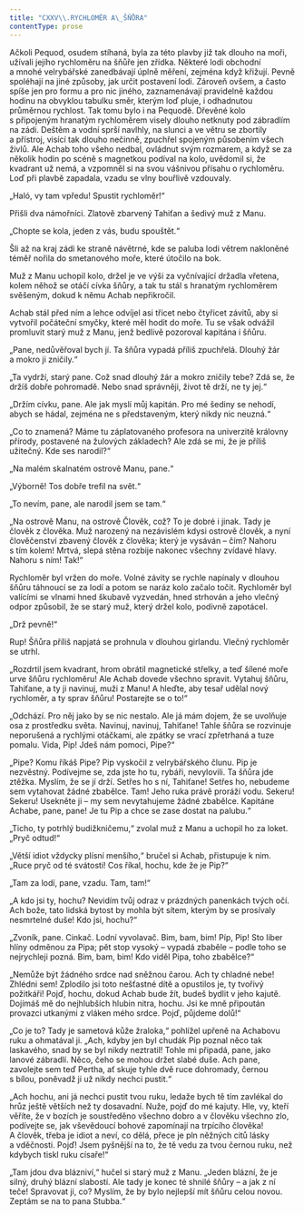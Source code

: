 ```yaml
---
title: "CXXV\\.RYCHLOMĚR A\_ŠŇŮRA"
contentType: prose
---
```


<section>

Ačkoli Pequod, osudem stíhaná, byla za této plavby již tak dlouho na moři, užívali jejího rychloměru na šňůře jen zřídka. Některé lodi obchodní a mnohé velrybářské zanedbávají úplně měření, zejména když křižují. Pevně spoléhají na jiné způsoby, jak určit postavení lodi. Zároveň ovšem, a často spíše jen pro formu a pro nic jiného, zaznamenávají pravidelně každou hodinu na obvyklou tabulku směr, kterým loď pluje, i odhadnutou průměrnou rychlost. Tak tomu bylo i na Pequodě. Dřevěné kolo s připojeným hranatým rychloměrem visely dlouho netknuty pod zábradlím na zádi. Deštěm a vodní sprší navlhly, na slunci a ve větru se zbortily a přístroj, visící tak dlouho nečinně, zpuchřel spojeným působením všech živlů. Ale Achab toho všeho nedbal, ovládnut svým rozmarem, a když se za několik hodin po scéně s magnetkou podíval na kolo, uvědomil si, že kvadrant už nemá, a vzpomněl si na svou vášnivou přísahu o rychloměru. Loď při plavbě zapadala, vzadu se vlny bouřlivě vzdouvaly.

„Haló, vy tam vpředu! Spustit rychloměr!“

Přišli dva námořníci. Zlatově zbarvený Tahiťan a šedivý muž z Manu.

„Chopte se kola, jeden z vás, budu spouštět.“

Šli až na kraj zádi ke straně návětrné, kde se paluba lodi větrem nakloněné téměř nořila do smetanového moře, které útočilo na bok.

Muž z Manu uchopil kolo, držel je ve výši za vyčnívající držadla vřetena, kolem něhož se otáčí cívka šňůry, a tak tu stál s hranatým rychloměrem svěšeným, dokud k němu Achab nepřikročil.

Achab stál před ním a lehce odvíjel asi třicet nebo čtyřicet závitů, aby si vytvořil počáteční smyčky, které měl hodit do moře. Tu se však odvážil promluvit starý muž z Manu, jenž bedlivě pozoroval kapitána i šňůru.

„Pane, nedůvěřoval bych jí. Ta šňůra vypadá příliš zpuchřelá. Dlouhý žár a mokro ji zničily.“

„Ta vydrží, starý pane. Což snad dlouhý žár a mokro zničily tebe? Zdá se, že držíš dobře pohromadě. Nebo snad správněji, život tě drží, ne ty jej.“

„Držím cívku, pane. Ale jak myslí můj kapitán. Pro mé šediny se nehodí, abych se hádal, zejména ne s představeným, který nikdy nic neuzná.“

„Co to znamená? Máme tu záplatovaného profesora na univerzitě královny přírody, postavené na žulových základech? Ale zdá se mi, že je příliš užitečný. Kde ses narodil?“

„Na malém skalnatém ostrově Manu, pane.“

„Výborně! Tos dobře trefil na svět.“

„To nevím, pane, ale narodil jsem se tam.“

„Na ostrově Manu, na ostrově Člověk, což? To je dobré i jinak. Tady je člověk z člověka. Muž narozený na nezávislém kdysi ostrově člověk, a nyní člověčenství zbavený člověk z člověka; který je vysáván – čím? Nahoru s tím kolem! Mrtvá, slepá stěna rozbije nakonec všechny zvídavé hlavy. Nahoru s ním! Tak!“

Rychloměr byl vržen do moře. Volné závity se rychle napínaly v dlouhou šňůru táhnoucí se za lodí a potom se naráz kolo začalo točit. Rychloměr byl valícími se vlnami hned škubavě vyzvedán, hned strhován a jeho vlečný odpor způsobil, že se starý muž, který držel kolo, podivně zapotácel.

„Drž pevně!“

Rup! Šňůra příliš napjatá se prohnula v dlouhou girlandu. Vlečný rychloměr se utrhl.

„Rozdrtil jsem kvadrant, hrom obrátil magnetické střelky, a teď šílené moře urve šňůru rychloměru! Ale Achab dovede všechno spravit. Vytahuj šňůru, Tahiťane, a ty ji navinuj, muži z Manu! A hleďte, aby tesař udělal nový rychloměr, a ty sprav šňůru! Postarejte se o to!“

„Odchází. Pro něj jako by se nic nestalo. Ale já mám dojem, že se uvolňuje osa z prostředku světa. Navinuj, navinuj, Tahiťane! Tahle šňůra se rozvinuje neporušená a rychlými otáčkami, ale zpátky se vrací zpřetrhaná a tuze pomalu. Vida, Pip! Jdeš nám pomoci, Pipe?“

„Pipe? Komu říkáš Pipe? Pip vyskočil z velrybářského člunu. Pip je nezvěstný. Podívejme se, zda jste ho tu, rybáři, nevylovili. Ta šňůra jde ztěžka. Myslím, že se jí drží. Setřes ho s ní, Tahiťane! Setřes ho, nebudeme sem vytahovat žádné zbabělce. Tam! Jeho ruka právě proráží vodu. Sekeru! Sekeru! Usekněte ji – my sem nevytahujeme žádné zbabělce. Kapitáne Achabe, pane, pane! Je tu Pip a chce se zase dostat na palubu.“

„Ticho, ty potrhlý budižkničemu,“ zvolal muž z Manu a uchopil ho za loket. „Pryč odtud!“

„Větší idiot vždycky plísní menšího,“ bručel si Achab, přistupuje k nim. „Ruce pryč od té svátosti! Cos říkal, hochu, kde že je Pip?“

„Tam za lodí, pane, vzadu. Tam, tam!“

„A kdo jsi ty, hochu? Nevidím tvůj odraz v prázdných panenkách tvých očí. Ach bože, tato lidská bytost by mohla být sítem, kterým by se prosívaly nesmrtelné duše! Kdo jsi, hochu?“

„Zvoník, pane. Cinkač. Lodní vyvolavač. Bim, bam, bim! Píp, Pip! Sto liber hlíny odměnou za Pipa; pět stop vysoký – vypadá zbaběle – podle toho se nejrychleji pozná. Bim, bam, bim! Kdo viděl Pipa, toho zbabělce?“

„Nemůže být žádného srdce nad sněžnou čarou. Ach ty chladné nebe! Zhlédni sem! Zplodilo jsi toto nešťastné dítě a opustilos je, ty tvořivý požitkáři! Pojď, hochu, dokud Achab bude žít, budeš bydlit v jeho kajutě. Dojímáš mě do nejhlubších hlubin nitra, hochu. Jsi ke mně připoután provazci utkanými z vláken mého srdce. Pojď, půjdeme dolů!“

„Co je to? Tady je sametová kůže žraloka,“ pohlížel upřeně na Achabovu ruku a ohmatával ji. „Ach, kdyby jen byl chudák Pip poznal něco tak laskavého, snad by se byl nikdy neztratil! Tohle mi připadá, pane, jako lanové zábradlí. Něco, čeho se mohou držet slabé duše. Ach pane, zavolejte sem teď Pertha, ať skuje tyhle dvě ruce dohromady, černou s bílou, poněvadž ji už nikdy nechci pustit.“

„Ach hochu, ani já nechci pustit tvou ruku, ledaže bych tě tím zavlékal do hrůz ještě větších než ty dosavadní. Nuže, pojď do mé kajuty. Hle, vy, kteří věříte, že v bozích je soustředěno všechno dobro a v člověku všechno zlo, podívejte se, jak vševědoucí bohové zapomínají na trpícího člověka! A člověk, třeba je idiot a neví, co dělá, přece je pln něžných citů lásky a vděčnosti. Pojď! Jsem pyšnější na to, že tě vedu za tvou černou ruku, než kdybych tiskl ruku císaře!“

„Tam jdou dva blázniví,“ hučel si starý muž z Manu. „Jeden blázní, že je silný, druhý blázní slabostí. Ale tady je konec té shnilé šňůry – a jak z ní teče! Spravovat ji, co? Myslím, že by bylo nejlepší mít šňůru celou novou. Zeptám se na to pana Stubba.“

</section>

